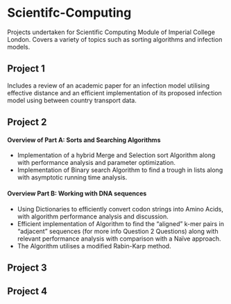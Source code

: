 # Scientifc-Computing
Projects undertaken for Scientific Computing Module of Imperial College London. Covers a variety of topics such as sorting algorithms and infection models.

## Project 1
Includes a review of an academic paper for an infection model utilising effective distance and an efficient implementation of its proposed infection model using between country transport data.

## Project 2
#### Overview of Part A: Sorts and Searching Algorithms
* Implementation of a hybrid Merge and Selection sort Algorithm along with performance analysis and parameter optimization.
* Implementation of Binary search Algorithm to find a trough in lists along with asymptotic running time analysis. 
#### Overview Part B: Working with DNA sequences
* Using Dictionaries to efficiently convert codon strings into Amino Acids, with algorithm performance analysis and discussion.  
* Efficient implementation of Algorithm to find the “aligned” k-mer pairs in “adjacent” sequences (for more info Question 2 Questions) along with relevant performance analysis with comparison with a Naïve approach. 
* The Algorithm utilises a modified Rabin-Karp method. 




## Project 3 

## Project 4 

